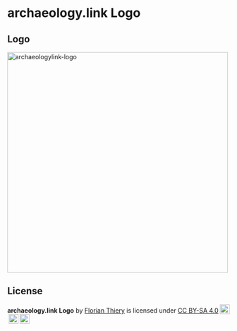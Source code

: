 # archaeology.link Logo

## Logo

<img src="https://github.com/RGZM/archaeologylink_CD/blob/main/logo/archaeologylink_logo.png" alt="archaeologylink-logo" title="archaeologylink-logo" height="500" />

## License

<p xmlns:dct="http://purl.org/dc/terms/" xmlns:cc="http://creativecommons.org/ns#" class="license-text"><span rel="dct:title"><b>archaeology.link Logo</b></span> by <a rel="cc:attributionURL dct:creator" property="cc:attributionName" href="https://orcid.org/0000-0002-3246-3531">Florian Thiery</a> is licensed under <a rel="license" href="https://creativecommons.org/licenses/by-sa/4.0">CC BY-SA 4.0<img style="height:22px!important;margin-left:3px;vertical-align:text-bottom;" src="https://mirrors.creativecommons.org/presskit/icons/cc.svg?ref=chooser-v1" /><img style="height:22px!important;margin-left:3px;vertical-align:text-bottom;" src="https://mirrors.creativecommons.org/presskit/icons/by.svg?ref=chooser-v1" /><img style="height:22px!important;margin-left:3px;vertical-align:text-bottom;" src="https://mirrors.creativecommons.org/presskit/icons/sa.svg?ref=chooser-v1" /></a></p>